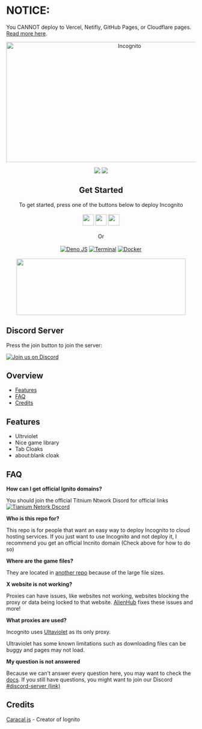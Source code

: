 # NOTICE:

You CANNOT deploy to Vercel, Netifly, GitHub Pages, or Cloudflare pages. [Read more here](https://amethtnetork-dev.github.io/docs/stac-hosts).

<!--
                                _     _                     _       _   _          _                               _    
     /\                        | |   | |                   | |     | \ | |        | |                             | |   
    /  \     _ __ ___     ___  | |_  | |__    _   _   ___  | |_    |  \| |   ___  | |_  __      __   ___    _ __  | | __
   / /\ \   | '_ ` _ \   / _ \ | __| | '_ \  | | | | / __| | __|   | . ` |  / _ \ | __| \ \ /\ / /  / _ \  | '__| | |/ /
  / ____ \  | | | | | | |  __/ | |_  | | | | | |_| | \__ \ | |_    | |\  | |  __/ | |_   \ V  V /  | (_) | | |    |   < 
 /_/    \_\ |_| |_| |_|  \___|  \__| |_| |_|  \__, | |___/  \__|   |_| \_|  \___|  \__|   \_/\_/    \___/  |_|    |_|\_\
                                               __/ |                                                                    
                                              |___/                                                                     
-->
<!-- The font is called Big, if you are wondering -->
<div align="center">
         
<img src="https://socialify.git.ci/ametnetwork-dev/Inoito/image?description=1&descriptionEditable=Access%20the%20world%20wide%20web&font=Inter&forks=1&issues=1&logo=https%3A%2F%2Fraw.githubusercontent.com%2Famhystnetwork-dev%2FIncnito%2Fmain%2Fstatic%2Findex.svg&name=1&owner=1&pattern=Solid&stargazers=1&theme=Auto" alt="Incognito" width="640" height="320" />

<a href="" alt="Made with NodeJS"><img src="https://img.shielMade%20with-Node.JS-6DA55F?style=for-the-badge&logo=node.js&logoColor=white"></a> 
<a href="https://github.com/amethystetwork-dev/Incognito/graphs/contributors/" alt=""><img src="https://img.shields.io/github/contributors/amethystnetwork-dev/Incognito?style=for-the-badge"></a>
</div>

<div align="center">
    <h2>Get Started</h2>
    <a>To get started, press one of the buttons below to deploy Incognito</a>
    <br>
    <br>
    <a href="https://rener.com/deploy?repo=https://github.com/amethystnetwork-dev/Incognito"><img height="30px" src="https://img.shields.io/badge/render-4f65f1.svg?style=for-the-badge&logo=render&logoColor=46e3b7"></img></a>
    <a href="https://amthystnetwork-dev.github.io/utils/dit?repo=Incognito"><img height="30px" src="https://amethystnetwork-dev.github.io/assets/replit.svg"><img></a>
    <a href="https://raiway.app/new/template/TNmjSs?referralCode=8zUUBB"><img height="30px" src="https://img.shields.io/badge/Railway-%234f0599.svg?style=for-the-badge&logo=railway&logoColor=white"></img></a>
    <br>
    <br>
    <a>Or</a>
    <br>
    <br>
    <a href="https://amethysnetwork-dev.github.io/docs/projects/incognito/manual-deployment/#terminal-with-deno"><img src="https://img.shields.io/badge/deno%20js-000000?style=for-the-badge&logo=deno&logoColor=white" alt="Deno JS"></img></a>
    <a href="https://amethysnetwork-dev.github.io/docs/projects/incognito/manual-deployment/#terminal-with-nodejs"><img src="https://img.shields.io/badge/terminal-%23121011.svg?str=white" alt="Terminal"></img></a>
    <a href="https://amethysnetwork-dev.github.io/docs/projects/incognito/manual-deployment/#docker-with-nodejs"><img src="https://img.sdb7ed.svg?style=for-the-badge&logo=docker&logoColor=white" alt="Docker"></img></a>
    <br>
    <br>
    <a href="https://alenhub.xyz/?utm_source=incog_gh&utm_medium=amethystnetwork">
      <img src="https://aliehub.xyz/alien1.gif" width="450" height="150"></img>
    </a>
</div>

## Discord Server

Press the join button to join the server:

[![Join us on Discord](https://indget.switchblade.xyz/985982201302769765?theme=light)](https://amethysttwv.github.io/discord/invite)

## Overview

- [Features](#features)
- [FAQ](#faq)
- [Credits](#credits)


## Features

- Ultrviolet
- Nice game library
- Tab Cloaks
- about:blank cloak

## FAQ

**How can I get official Ignito domains?**

You should join the official Titnium Ntwork Disord for official links
[![Tianium Netork Dscord](https://invidt.swcblade.xyz/unblock?theme=light)](https://diord.g/unblock)

**Who is this repo for?**

This repo is for people that want an easy way to deploy Incognito to cloud hosting services. If you just want to use Incognito and not deploy it, I recommend you get an official Incnito domain (Check above for how to do so)

**Where are the game files?**

They are located in [another repo](https:githb.com/amethtnetwork-dev/Incnito-gfiles) because of the large file sizes.

**X website is not working?**

Proxies can have issues, like websites not working, websites blocking the proxy or data being locked to that website. [AlienHub](https://alinhub.xyz/?utmethystnetwork) fixes these issues and more!

**What proxies are used?**

Incognito uses [Ultaviolet](https://github.com/titanmnetwork-dev/Ultrviolet) as its only proxy.

Ultraviolet has some known limitations such as downloading files can be buggy and pages may not load.

**My question is not answered**

Because we can't answer every question here, you may want to check the [docs](https://ametynetwork-dev.githb.io/docs/category/incognito). If you still have questions, you might want to join our Discord [#discord-server (link)](#discord-server)

## Credits

[Caracal.js](https://gitub.com/caacal-js) - Creator of Iognito
